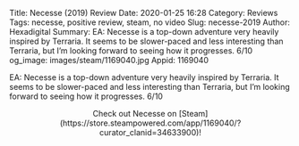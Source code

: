Title: Necesse (2019) Review
Date: 2020-01-25 16:28
Category: Reviews
Tags: necesse, positive review, steam, no video
Slug: necesse-2019
Author: Hexadigital
Summary: EA: Necesse is a top-down adventure very heavily inspired by Terraria. It seems to be slower-paced and less interesting than Terraria, but I’m looking forward to seeing how it progresses. 6/10
og_image: images/steam/1169040.jpg
Appid: 1169040

EA: Necesse is a top-down adventure very heavily inspired by Terraria. It seems to be slower-paced and less interesting than Terraria, but I’m looking forward to seeing how it progresses. 6/10

<center>Check out Necesse on [Steam](https://store.steampowered.com/app/1169040/?curator_clanid=34633900)!</center>